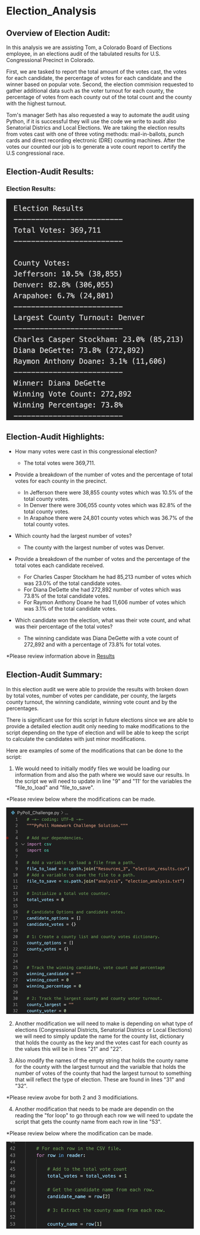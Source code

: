 # Election_Analysis


## Overview of Election Audit:

In this analysis we are assisting Tom, a Colorado Board of Elections employee, in an elections audit of the tabulated results for U.S. Congressional Precinct in Colorado. 

First, we are tasked to report the total amount of the votes cast, the votes for each candidate, the percentage of votes for each candidate and the winner based on popular vote. Second, the election commision requested to gather additional data such as the voter turnout for each county, the percentage of votes from each county out of the total count and the county with the highest turnout.

Tom's manager Seth has also requested a way to automate the audit using Python, if it is successful they will use the code we write to audit also Senatorial Districs and Local Elections. We are taking the election results from votes cast with one of three voting methods: mail-in-ballots, punch cards and direct recording electronic (DRE) counting machines. After the votes our counted our job is to generate a vote count report to certify the U.S congressional race. 


## Election-Audit Results:

### Election Results: 

![Election_Results](https://github.com/Lesliec87/Election_Analysis/blob/main/Resources_3/Election_Results.png)

## Election-Audit Highlights:

- How many votes were cast in this congressional election?
  - The total votes were 369,711.
  
- Provide a breakdown of the number of votes and the percentage of total votes for each county in the precinct.
   - In Jefferson there were 38,855 county votes which was 10.5% of the total county votes.
   - In Denver there were 306,055 county votes which was 82.8% of the total county votes.
   - In Arapahoe there were 24,801 county votes which was 36.7% of the total county votes.
   
- Which county had the largest number of votes?
   - The county with the largest number of votes was Denver.
   
- Provide a breakdown of the number of votes and the percentage of the total votes each candidate received.
   - For Charles Casper Stockham he had 85,213 number of votes which was 23.0% of the total candidate votes.
   - For Diana DeGette she had 272,892 number of votes which was 73.8% of the total candidate votes.
   - For Raymon Anthony Doane he had 11,606 number of votes which was 3.1% of the total candidate votes.
   
- Which candidate won the election, what was their vote count, and what was their percentage of the total votes?
  - The winning candidate was Diana DeGette with a vote count of 272,892 and with a percentage of 73.8% for total votes.

 *Please review information above in [Results](#Election_Results)

## Election-Audit Summary: 

In this election audit we were able to provide the results with broken down by total votes, number of votes per candidate, per county, the largets county turnout, the winning candidate, winning vote count and by the percentages.

There is significant use for this script in future elections since we are able to provide a detailed election audit only needing to make modifications to the script depending on the type of election and will be able to keep the script to calculate the candidates with just minor modifications. 

Here are examples of some of the modifications that can be done to the script: 

1. We would need to initially modify files we would be loading our information from and also the path where we would save our results. In the script we will need to update in line "9" and "11' for the variables the "file_to_load" and "file_to_save". 

*Please review below where the modifications can be made. 

![Initial Modifications](https://github.com/Lesliec87/Election_Analysis/blob/main/Resources_3/python_code_1.png)

2. Another modification we will need to make is depending on what type of elections (Congressional Districts, Senatorial Districs or Local Elections) we will need to simply update the name for the county list, dictionary that holds the county as the key and the votes cast for each county as the values this will be in lines "21" and "22".

3. Also modify the names of the empty string that holds the county name for the county with the largest turnout and the varialble that holds the number of votes of the county that had the largest turnout to something that will reflect the type of election. These are found in lines "31" and "32".

*Please review avobe for both 2 and 3 modificiations.

4. Another modification that needs to be made are dependin on the reading the "for loop" to go through each row we will need to update the script that gets the county name from each row in line "53".

*Please review below where the modification can be made. 

![Initial Modifications](https://github.com/Lesliec87/Election_Analysis/blob/main/Resources_3/python_code_2.png)

